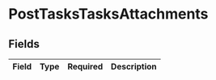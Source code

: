 # PostTasksTasksAttachments


## Fields

| Field       | Type        | Required    | Description |
| ----------- | ----------- | ----------- | ----------- |
